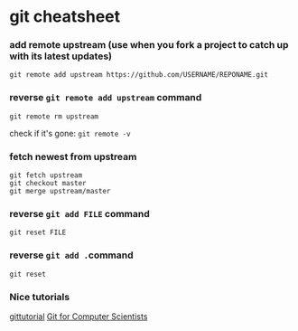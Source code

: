 # git cheatsheet

### add remote upstream (use when you fork a project to catch up with its latest updates)
```
git remote add upstream https://github.com/USERNAME/REPONAME.git
```

### reverse `git remote add upstream` command
`git remote rm upstream`

check if it's gone: `git remote -v`

### fetch newest from upstream
```
git fetch upstream
git checkout master
git merge upstream/master
```

### reverse `git add FILE` command
```
git reset FILE
```

### reverse `git add .`command
```
git reset
```

### Nice tutorials
[gittutorial](https://mirrors.edge.kernel.org/pub/software/scm/git/docs/gittutorial.html)
[Git for Computer Scientists](https://eagain.net/articles/git-for-computer-scientists/)
